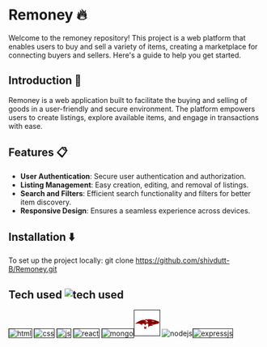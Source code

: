# Remoney :fire:

Welcome to the remoney repository! This project is a web platform that enables users to buy and sell a variety of items, creating a marketplace for connecting buyers and sellers. Here's a guide to help you get started.

## Introduction 📢

Remoney is a web application built to facilitate the buying and selling of goods in a user-friendly and secure environment. The platform empowers users to create listings, explore available items, and engage in transactions with ease.

## Features 📋
- **User Authentication**: Secure user authentication and authorization.
- **Listing Management**: Easy creation, editing, and removal of listings.
- **Search and Filters**: Efficient search functionality and filters for better item discovery.
- **Responsive Design**: Ensures a seamless experience across devices.

## Installation ⬇️

To set up the project locally:
git clone https://github.com/shivdutt-B/Remoney.git

## Tech used <img src="https://www.svgrepo.com/show/489256/puzzle.svg" width="35px" alt="tech used"></img>
<img src="https://www.svgrepo.com/show/452228/html-5.svg" width="45px" alt="html" border="1px solid red"></img>
<img src="https://www.svgrepo.com/show/349330/css3.svg" width="40px" alt="css" border="1px solid red"></img>
<img src="https://www.svgrepo.com/show/353925/javascript.svg" width="40px" alt="js" border="1px solid red"></img>
<img src="https://www.svgrepo.com/show/354259/react.svg" width="40px" alt="react" border="1px solid red"></img>
<img src="https://www.svgrepo.com/show/373845/mongo.svg" width="40px" alt="mongo" border="1px solid red"></img><img src="https://raw.githubusercontent.com/github/explore/80688e429a7d4ef2fca1e82350fe8e3517d3494d/topics/mongoose/mongoose.png" width="50px" alt="mongoose" border="1px solid red"></img>
<img src="https://www.svgrepo.com/show/376337/node-js.svg" width="60px" alt="nodejs"></img><img src="https://www.svgrepo.com/show/330398/express.svg" width="40px" alt="expressjs" border="1px solid red"></img>







